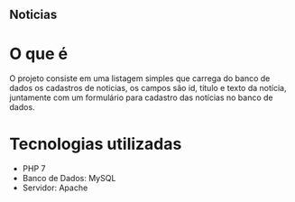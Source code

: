 Noticias
--------

# O que é
O projeto consiste em uma listagem simples que carrega do banco de dados os cadastros de noticias, os campos são id, titulo e texto da notícia, juntamente com um formulário para cadastro das notícias no banco de dados.

# Tecnologias utilizadas
- PHP 7
- Banco de Dados: MySQL
- Servidor: Apache

